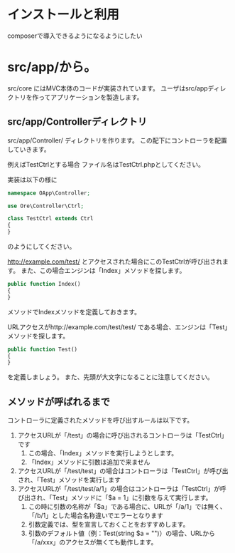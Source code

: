 # インストールと利用

 composerで導入できるようになるようにしたい

# src/app/から。

src/core にはMVC本体のコードが実装されています。
ユーザはsrc/appディレクトリを作ってアプリケーションを製造します。

## src/app/Controllerディレクトリ

src/app/Controller/ ディレクトリを作ります。
この配下にコントローラを配置していきます。

例えばTestCtrlとする場合
ファイル名はTestCtrl.phpとしてください。

実装は以下の様に

```PHP
namespace OApp\Controller;

use Ore\Controller\Ctrl;

class TestCtrl extends Ctrl
{
}
```
のようにしてください。


http://example.com/test/ とアクセスされた場合にこのTestCtrlが呼び出されます。
また、この場合エンジンは「Index」メソッドを探します。

```PHP
public function Index()
{
}
```

メソッドでIndexメソッドを定義しておきます。

URLアクセスがhttp://example.com/test/test/ である場合、エンジンは「Test」メソッドを探します。

```PHP
public function Test()
{
}
```
を定義しましょう。
また、先頭が大文字になることに注意してください。

## メソッドが呼ばれるまで

コントローラに定義されたメソッドを呼び出すルールは以下です。

1. アクセスURLが「/test」の場合に呼び出されるコントローラは「TestCtrl」です
	1. この場合、「Index」メソッドを実行しようとします。
	1. 「Index」メソッドに引数は追加で来ません
1. アクセスURLが「/test/test」の場合はコントローラは「TestCtrl」が呼び出され、「Test」メソッドを実行します
1. アクセスURLが「/test/test/a/1」の場合はコントローラは「TestCtrl」が呼び出され、「Test」メソッドに「$a = 1」に引数を与えて実行します。
	1. この時に引数の名称が「$a」である場合に、URLが「/a/1」では無く、「/b/1」とした場合名称違いでエラーとなります
	1. 引数定義では、型を宣言しておくことをおすすめします。
	1. 引数のデフォルト値（例：Test(string $a = "")）の場合、URLから「/a/xxx」のアクセスが無くても動作します。
